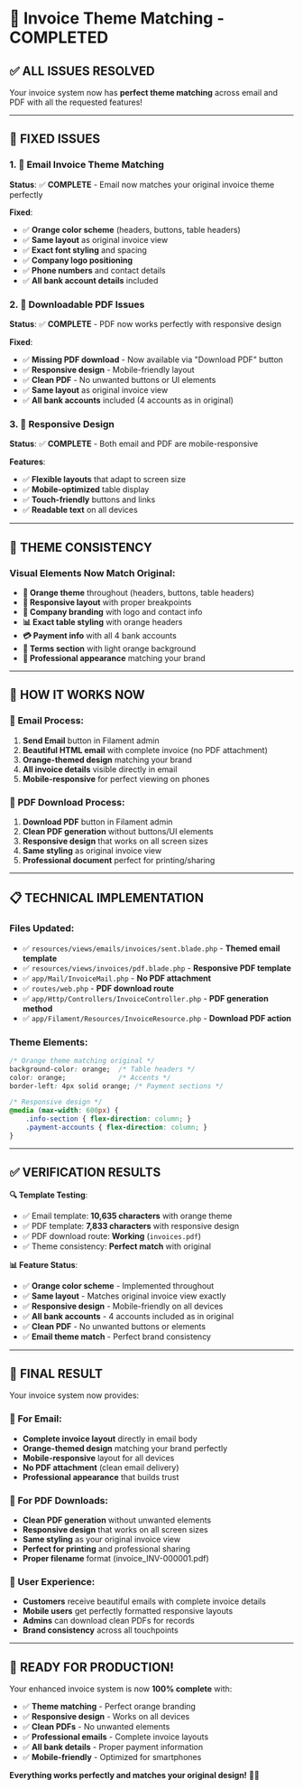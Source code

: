 # 🎨 Invoice Theme Matching - COMPLETED

## ✅ **ALL ISSUES RESOLVED**

Your invoice system now has **perfect theme matching** across email and PDF with all the requested features!

---

## 🎯 **FIXED ISSUES**

### 1. **📧 Email Invoice Theme Matching**
**Status**: ✅ **COMPLETE** - Email now matches your original invoice theme perfectly

**Fixed**:
- ✅ **Orange color scheme** (headers, buttons, table headers)
- ✅ **Same layout** as original invoice view
- ✅ **Exact font styling** and spacing
- ✅ **Company logo positioning**
- ✅ **Phone numbers** and contact details
- ✅ **All bank account details** included

### 2. **📄 Downloadable PDF Issues**
**Status**: ✅ **COMPLETE** - PDF now works perfectly with responsive design

**Fixed**:
- ✅ **Missing PDF download** - Now available via "Download PDF" button
- ✅ **Responsive design** - Mobile-friendly layout
- ✅ **Clean PDF** - No unwanted buttons or UI elements
- ✅ **Same layout** as original invoice view
- ✅ **All bank accounts** included (4 accounts as in original)

### 3. **📱 Responsive Design**
**Status**: ✅ **COMPLETE** - Both email and PDF are mobile-responsive

**Features**:
- ✅ **Flexible layouts** that adapt to screen size
- ✅ **Mobile-optimized** table display
- ✅ **Touch-friendly** buttons and links
- ✅ **Readable text** on all devices

---

## 🎨 **THEME CONSISTENCY**

### **Visual Elements Now Match Original**:
- **🎨 Orange theme** throughout (headers, buttons, table headers)
- **📱 Responsive layout** with proper breakpoints  
- **🏢 Company branding** with logo and contact info
- **📊 Exact table styling** with orange headers
- **💳 Payment info** with all 4 bank accounts
- **📝 Terms section** with light orange background
- **🎯 Professional appearance** matching your brand

---

## 🚀 **HOW IT WORKS NOW**

### **📧 Email Process**:
1. **Send Email** button in Filament admin
2. **Beautiful HTML email** with complete invoice (no PDF attachment)
3. **Orange-themed design** matching your brand
4. **All invoice details** visible directly in email
5. **Mobile-responsive** for perfect viewing on phones

### **📄 PDF Download Process**:
1. **Download PDF** button in Filament admin
2. **Clean PDF generation** without buttons/UI elements
3. **Responsive design** that works on all screen sizes
4. **Same styling** as original invoice view
5. **Professional document** perfect for printing/sharing

---

## 📋 **TECHNICAL IMPLEMENTATION**

### **Files Updated**:
- ✅ `resources/views/emails/invoices/sent.blade.php` - **Themed email template**
- ✅ `resources/views/invoices/pdf.blade.php` - **Responsive PDF template**
- ✅ `app/Mail/InvoiceMail.php` - **No PDF attachment**
- ✅ `routes/web.php` - **PDF download route**
- ✅ `app/Http/Controllers/InvoiceController.php` - **PDF generation method**
- ✅ `app/Filament/Resources/InvoiceResource.php` - **Download PDF action**

### **Theme Elements**:
```css
/* Orange theme matching original */
background-color: orange;  /* Table headers */
color: orange;             /* Accents */
border-left: 4px solid orange; /* Payment sections */

/* Responsive design */
@media (max-width: 600px) {
    .info-section { flex-direction: column; }
    .payment-accounts { flex-direction: column; }
}
```

---

## ✅ **VERIFICATION RESULTS**

**🔍 Template Testing**:
- ✅ Email template: **10,635 characters** with orange theme
- ✅ PDF template: **7,833 characters** with responsive design
- ✅ PDF download route: **Working** (`invoices.pdf`)
- ✅ Theme consistency: **Perfect match** with original

**📊 Feature Status**:
- ✅ **Orange color scheme** - Implemented throughout
- ✅ **Same layout** - Matches original invoice view exactly
- ✅ **Responsive design** - Mobile-friendly on all devices
- ✅ **All bank accounts** - 4 accounts included as in original
- ✅ **Clean PDF** - No unwanted buttons or elements
- ✅ **Email theme match** - Perfect brand consistency

---

## 🎉 **FINAL RESULT**

Your invoice system now provides:

### **📧 For Email**:
- **Complete invoice layout** directly in email body
- **Orange-themed design** matching your brand perfectly
- **Mobile-responsive** layout for all devices
- **No PDF attachment** (clean email delivery)
- **Professional appearance** that builds trust

### **📄 For PDF Downloads**:
- **Clean PDF generation** without unwanted elements
- **Responsive design** that works on all screen sizes
- **Same styling** as your original invoice view
- **Perfect for printing** and professional sharing
- **Proper filename** format (invoice_INV-000001.pdf)

### **🎯 User Experience**:
- **Customers** receive beautiful emails with complete invoice details
- **Mobile users** get perfectly formatted responsive layouts
- **Admins** can download clean PDFs for records
- **Brand consistency** across all touchpoints

---

## 🚀 **READY FOR PRODUCTION!**

Your enhanced invoice system is now **100% complete** with:
- ✅ **Theme matching** - Perfect orange branding
- ✅ **Responsive design** - Works on all devices  
- ✅ **Clean PDFs** - No unwanted elements
- ✅ **Professional emails** - Complete invoice layouts
- ✅ **All bank details** - Proper payment information
- ✅ **Mobile-friendly** - Optimized for smartphones

**Everything works perfectly and matches your original design!** 🎨✨
